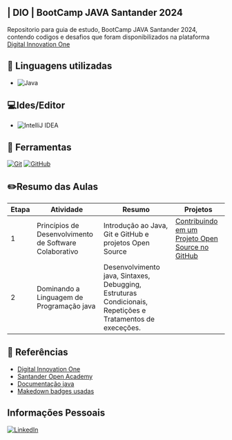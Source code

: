 ## | DIO | BootCamp JAVA Santander 2024

Repositorio para guia de estudo, BootCamp JAVA Santander 2024, contendo codigos e desafios que foram disponibilizados na plataforma [Digital Innovation One](https://web.dio.me/)

## 📖 Linguagens utilizadas
- ![Java](https://img.shields.io/badge/java-%23ED8B00.svg?style=for-the-badge&logo=openjdk&logoColor=white)


## 💻Ides/Editor
- ![IntelliJ IDEA](https://img.shields.io/badge/IntelliJIDEA-000000.svg?style=for-the-badge&logo=intellij-idea&logoColor=white)

## 🔨 Ferramentas 

[![Git](https://img.shields.io/badge/Git-000?style=for-the-badge&logo=git&logoColor=E94D5F)](https://git-scm.com/doc) 
[![GitHub](https://img.shields.io/badge/GitHub-000?style=for-the-badge&logo=github&logoColor=30A3DC)](https://docs.github.com/)


## ✏️Resumo das Aulas

| Etapa | Atividade | Resumo | Projetos|
|-------|-----------|--------|---------|
|   1   |Princípios de Desenvolvimento de Software Colaborativo| Introdução ao Java, Git e GitHub e projetos Open Source|[Contribuindo em um Projeto Open Source no GitHub](https://github.com/rafaelmg43/dio-lab-open-source/blob/feat-/community/rafaelmg43/community/rafaelmg43.md)| 
| 2 | Dominando a Linguagem de Programação java| Desenvolvimento java, Sintaxes, Debugging, Estruturas Condicionais,  Repetições e Tratamentos de execeções.||projeto aqui|

## 🔎 Referências
- [Digital Innovation One](https://web.dio.me/)
- [Santander Open Academy](https://app.santanderopenacademy.com/pt/program/santander-bootcamp-2024?poll=create-apply)
- [Documentação java ](https://docs.oracle.com/en/java/)
- [Makedown badges usadas](https://github.com/Ileriayo/markdown-badges)

## Informações Pessoais
[![LinkedIn](https://img.shields.io/badge/linkedin-%230077B5.svg?style=for-the-badge&logo=linkedin&logoColor=white)](https://www.linkedin.com/in/rafael-santos-886a47219/)




